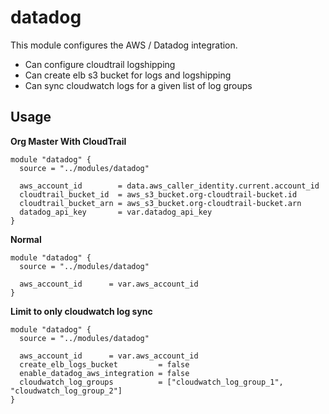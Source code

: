 # datadog

This module configures the AWS / Datadog integration.

- Can configure cloudtrail logshipping
- Can create elb s3 bucket for logs and logshipping
- Can sync cloudwatch logs for a given list of log groups


## Usage

**Org Master With CloudTrail**

```
module "datadog" {
  source = "../modules/datadog"

  aws_account_id        = data.aws_caller_identity.current.account_id
  cloudtrail_bucket_id  = aws_s3_bucket.org-cloudtrail-bucket.id
  cloudtrail_bucket_arn = aws_s3_bucket.org-cloudtrail-bucket.arn
  datadog_api_key       = var.datadog_api_key
}
```

**Normal**

```
module "datadog" {
  source = "../modules/datadog"

  aws_account_id      = var.aws_account_id
}
```

**Limit to only cloudwatch log sync**

```
module "datadog" {
  source = "../modules/datadog"

  aws_account_id      = var.aws_account_id
  create_elb_logs_bucket         = false
  enable_datadog_aws_integration = false
  cloudwatch_log_groups          = ["cloudwatch_log_group_1", "cloudwatch_log_group_2"]
}
```

